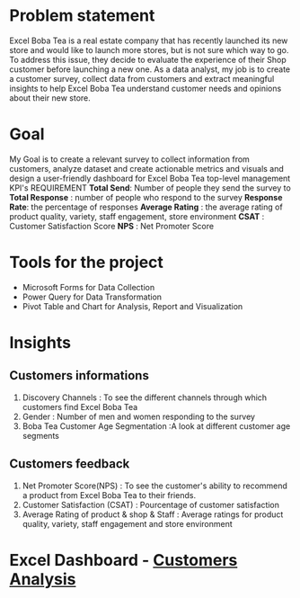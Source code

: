 # Problem statement

Excel Boba Tea is a real estate company that has recently launched its new store and would like to launch more stores, but is not sure which way to go. To address this issue, they decide to evaluate the experience of their Shop customer before launching a new one. As a data analyst, my job is to create a customer survey, collect data from customers and extract meaningful insights to help Excel Boba Tea understand customer needs and opinions about their new store.

# Goal

My Goal is to create a relevant survey to collect information from customers, analyze dataset and create actionable metrics and visuals and design a user-friendly dashboard for Excel Boba Tea top-level management 
KPI's REQUIREMENT
**Total Send**: Number of people they send the survey to
**Total Response** : number of people who respond to the survey
**Response Rate**: the percentage of responses 
**Average Rating** : the average rating of product quality, variety, staff engagement, store environment
**CSAT** : Customer Satisfaction Score
**NPS** : Net Promoter Score

# Tools for the project

* Microsoft Forms for Data Collection
* Power Query for Data Transformation 
* Pivot Table and Chart for Analysis, Report and Visualization

# Insights

## Customers informations

1. Discovery Channels : To see the different channels through which customers find Excel Boba Tea
2. Gender : Number of men and women responding to the survey
3. Boba Tea Customer Age Segmentation :A look at different customer age segments

## Customers feedback

1. Net Promoter Score(NPS) : To see the customer's ability to recommend a product from Excel Boba Tea to their friends.
2. Customer Satisfaction (CSAT) : Pourcentage of customer satisfaction 
3. Average Rating of product & shop & Staff : Average ratings for product quality, variety, staff engagement and store environment

# Excel Dashboard - [Customers Analysis](https://dochub.com/spaakjobrighngoma/QonjxvZRGWpy6a3R6dl87g/customer-survey-png)
